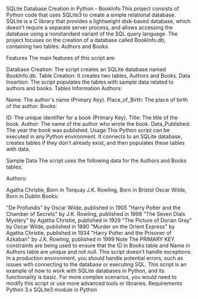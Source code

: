 SQLite Database Creation in Python - BookInfo
This project consists of Python code that uses SQLite3 to create a simple relational database. SQLite is a C library that provides a lightweight disk-based database, which doesn't require a separate server process, and allows accessing the database using a nonstandard variant of the SQL query language. The project focuses on the creation of a database called BookInfo.db, containing two tables: Authors and Books.

Features
The main features of this script are:

Database Creation: The script creates an SQLite database named BookInfo.db.
Table Creation: It creates two tables, Authors and Books.
Data Insertion: The script populates the tables with sample data related to authors and books.
Tables Information
Authors:

Name: The author's name (Primary Key).
Place_of_Birth: The place of birth of the author.
Books:

ID: The unique identifier for a book (Primary Key).
Title: The title of the book.
Author: The name of the author who wrote the book.
Data_Published: The year the book was published.
Usage
This Python script can be executed in any Python environment. It connects to an SQLite database, creates tables if they don't already exist, and then populates these tables with data.

Sample Data
The script uses the following data for the Authors and Books tables:

Authors:

Agatha Christie, Born in Torquay
J.K. Rowling, Born in Bristol
Oscar Wilde, Born in Dublin
Books:

"De Profundis" by Oscar Wilde, published in 1905
"Harry Potter and the Chamber of Secrets" by J.K. Rowling, published in 1998
"The Seven Dials Mystery" by Agatha Christie, published in 1929
"The Picture of Dorian Gray" by Oscar Wilde, published in 1890
"Murder on the Orient Express" by Agatha Christie, published in 1934
"Harry Potter and the Prisoner of Azkaban" by J.K. Rowling, published in 1999
Note
The PRIMARY KEY constraints are being used to ensure that the ID in Books table and Name in Authors table are unique and not null.
This script doesn't handle exceptions. In a production environment, you should handle potential errors, such as issues with connecting to the database or executing SQL.
This script is an example of how to work with SQLite databases in Python, and its functionality is basic. For more complex scenarios, you would need to modify this script or use more advanced tools or libraries.
Requirements
Python 3.x
SQLite3 module in Python

